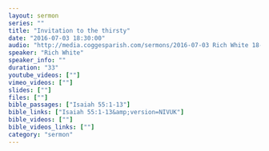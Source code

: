 ```yaml
---
layout: sermon
series: ""
title: "Invitation to the thirsty"
date: "2016-07-03 18:30:00"
audio: "http://media.coggesparish.com/sermons/2016-07-03 Rich White 18-30.mp3"
speaker: "Rich White"
speaker_info: ""
duration: "33"
youtube_videos: [""]
vimeo_videos: [""]
slides: [""]
files: [""]
bible_passages: ["Isaiah 55:1-13"]
bible_links: ["Isaiah 55:1-13&amp;version=NIVUK"]
bible_videos: [""]
bible_videos_links: [""]
category: "sermon"
---
```

